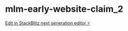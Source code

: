# mlm-early-website-claim_2

[Edit in StackBlitz next generation editor ⚡️](https://stackblitz.com/~/github.com/itsnotmilan/mlm-early-website-claim_2)